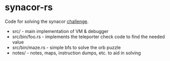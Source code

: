 # synacor-rs

Code for solving the synacor [challenge](https://challenge.synacor.com).

* src/ - main implementation of VM & debugger
* src/bin/foo.rs - implements the teleporter check code to find the needed value
* src/bin/maze.rs - simple bfs to solve the orb puzzle
* notes/ - notes, maps, instruction dumps, etc. to aid in solving
